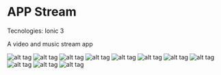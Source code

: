 # APP Stream

Tecnologies: Ionic 3

A video and music stream app


![alt tag](https://raw.githubusercontent.com/DoctorRu/app-stream/master/screenshot/01.jpg)
![alt tag](https://raw.githubusercontent.com/DoctorRu/app-stream/master/screenshot/02.jpg)
![alt tag](https://raw.githubusercontent.com/DoctorRu/app-stream/master/screenshot/03.jpg)
![alt tag](https://raw.githubusercontent.com/DoctorRu/app-stream/master/screenshot/04.jpg)
![alt tag](https://raw.githubusercontent.com/DoctorRu/app-stream/master/screenshot/05.jpg)
![alt tag](https://raw.githubusercontent.com/DoctorRu/app-stream/master/screenshot/06.jpg)
![alt tag](https://raw.githubusercontent.com/DoctorRu/app-stream/master/screenshot/07.jpg)
![alt tag](https://raw.githubusercontent.com/DoctorRu/app-stream/master/screenshot/08.jpg)
![alt tag](https://raw.githubusercontent.com/DoctorRu/app-stream/master/screenshot/09.jpg)
![alt tag](https://raw.githubusercontent.com/DoctorRu/app-stream/master/screenshot/10.jpg)
![alt tag](https://raw.githubusercontent.com/DoctorRu/app-stream/master/screenshot/11.jpg)
